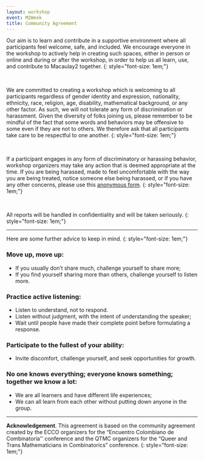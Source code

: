```yaml
---
layout: workshop
event: M2Week
title: Community Agreement
---
```


Our aim is to learn and contribute in a supportive environment where all participants feel welcome, safe, and included. We encourage everyone in the workshop to actively help in creating such spaces, either in person or online and during or after the workshop, in order to help us all learn, use, and contribute to Macaulay2 together.
{: style="font-size: 1em;"}

<br />

We are committed to creating a workshop which is welcoming to all participants regardless of gender identity and expression, nationality, ethnicity, race, religion, age, disability, mathematical background, or any other factor. As such, we will not tolerate any form of discrimination or harassment. Given the diversity of folks joining us, please remember to be mindful of the fact that some words and behaviors may be offensive to some even if they are not to others. We therefore ask that all participants take care to be respectful to one another.
{: style="font-size: 1em;"}

<br />

If a participant engages in any form of discriminatory or harassing behavior, workshop organizers may take any action that is deemed appropriate at the time. If you are being harassed, made to feel uncomfortable with the way you are being treated, notice someone else being harassed, or if you have any other concerns, please use this [anonymous form](https://forms.gle/sT66ds2XQmpkYFkr5).
{: style="font-size: 1em;"}

<br />

All reports will be handled in confidentiality and will be taken seriously.
{: style="font-size: 1em;"}

<hr />

Here are some further advice to keep in mind.
{: style="font-size: 1em;"}

### **Move up, move up:**
  - If you usually don’t share much, challenge yourself to share more;
  - If you find yourself sharing more than others, challenge yourself to listen more.

### **Practice active listening:**
  - Listen to understand, not to respond.
  - Listen without judgment, with the intent of understanding the speaker;
  - Wait until people have made their complete point before formulating a response.

### **Participate to the fullest of your ability:**
  - Invite discomfort, challenge yourself, and seek opportunities for growth.

### **No one knows everything; everyone knows something; together we know a lot:**
  - We are all learners and have different life experiences;
  - We can all learn from each other without putting down anyone in the group.

<hr />

**Acknowledgement**. This agreement is based on the community agreement created by the ECCO organizers for the “Encuentro Colombiano de Combinatoria'' conference and the QTMC organizers for the “Queer and Trans Mathematicians in Combinatorics” conference.
{: style="font-size: 1em;"}
